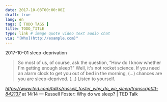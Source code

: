 ```yaml
---
date: 2017-10-03T00:00:00Z
draft: true
lang: en
tags: [ TODO_TAGS ]
title: TODO_TITLE
type: link # image quote video text audio chat
via: "[Who](http://example.com)"
---
```



2017-10-01 sleep-deprivation

> So most of us, of course, ask the question, ”How do I know whether I'm getting enough sleep?" Well, it's not rocket science. If you need an alarm clock to get you out of bed in the morning, (…) chances are you are sleep-deprived. (…) Listen to yourself.

_https://www.ted.com/talks/russell_foster_why_do_we_sleep/transcript#t-842137_ at 14:14
— Russell Foster: Why do we sleep? | TED Talk
